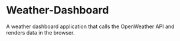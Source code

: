 # Weather-Dashboard
A weather dashboard application that calls the OpenWeather API and renders data in the browser.
